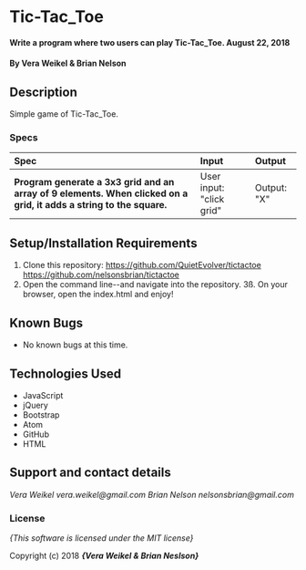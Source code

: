# Tic-Tac_Toe

####  Write a program where two users can play Tic-Tac_Toe. August 22, 2018

#### By **Vera Weikel & Brian Nelson**

## Description

Simple game of Tic-Tac_Toe.

### Specs
| Spec | Input | Output |
| :-------------     | :------------- | :------------- |
| **Program generate a 3x3 grid and an array of 9 elements. When clicked on a grid, it adds a string to the square.** | User input: "click grid" | Output: "X" |



## Setup/Installation Requirements

1. Clone this repository: https://github.com/QuietEvolver/tictactoe
https://github.com/nelsonsbrian/tictactoe
2. Open the command line--and navigate into the repository.
3ß. On your browser, open the index.html and enjoy!

## Known Bugs
* No known bugs at this time.

## Technologies Used
* JavaScript
* jQuery
* Bootstrap
* Atom
* GitHub
* HTML

## Support and contact details

_Vera Weikel vera.weikel@gmail.com_
_Brian Nelson nelsonsbrian@gmail.com_

### License

*{This software is licensed under the MIT license}*

Copyright (c) 2018 **_{Vera Weikel & Brian Neslson}_**
